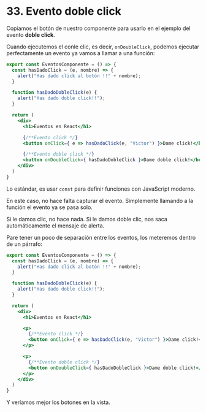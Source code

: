 # 33. Evento doble click

Copiamos el botón de nuestro componente para usarlo en el ejemplo del evento **doble click**.

Cuando ejecutemos el conle clic, es decir, `onDoubleClick`, podemos ejecutar perfectamente un evento ya vamos a llamar a una función:

```jsx
export const EventosComponente = () => {
  const hasDadoClick = (e, nombre) => {
    alert("Has dado click al botón !!" + nombre);
  }

  function hasDadoDobleClick(e) {
    alert("Has dado doble click!!");
  }

  return (
    <div>
      <h1>Eventos en React</h1>

      {/**Evento click */}
      <button onClick={ e => hasDadoClick(e, "Victor") }>Dame click!</button>

      {/**Evento doble click */}
      <button onDoubleClick={ hasDadoDobleClick }>Dame doble click!</button>
    </div>
  )
}
```

Lo estándar, es usar `const` para definir funciones con JavaScript moderno.

En este caso, no hace falta capturar el evento. Simplemente llamando a la función el evento ya se pasa solo.

Si le damos clic, no hace nada. Si le damos doble clic, nos saca automáticamente el mensaje de alerta.

Pare tener un poco de separación entre los eventos, los meteremos dentro de un párrafo:

```jsx
export const EventosComponente = () => {
  const hasDadoClick = (e, nombre) => {
    alert("Has dado click al botón !!" + nombre);
  }

  function hasDadoDobleClick(e) {
    alert("Has dado doble click!!");
  }

  return (
    <div>
      <h1>Eventos en React</h1>

      <p>
        {/**Evento click */}
        <button onClick={ e => hasDadoClick(e, "Victor") }>Dame click!</button>
      </p>

      <p>
        {/**Evento doble click */}
        <button onDoubleClick={ hasDadoDobleClick }>Dame doble click!</button>
      </p>
    </div>
  )
}
```

Y veríamos mejor los botones en la vista.